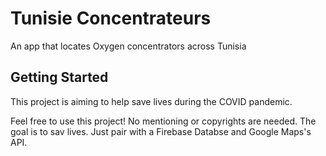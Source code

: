 # Tunisie Concentrateurs

An app that locates Oxygen concentrators across Tunisia

## Getting Started

This project is aiming to help save lives during the COVID pandemic.

Feel free to use this project! No mentioning or copyrights are needed. The goal is to sav lives. Just pair with a Firebase Databse and Google Maps's API.
